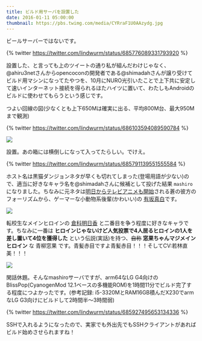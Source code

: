 ```yaml
---
title: ビルド用サーバを設置した
date: 2016-01-11 05:00:00
thumbnail: https://pbs.twimg.com/media/CYRraF1U0AAzydg.jpg
---
```

ビールサーバーではないです。

<!-- more -->

{% twitter https://twitter.com/lindwurm/status/685776089331793920 %}

設置した、と言っても上のツイートの通り私が組んだわけじゃなく、@ahiru3netさんからopencoconの開発者である@shimadahさんが譲り受けてビルド用マシンになってたやつを、10月にNURO光引いたことで上下共に安定して速いインターネット接続を得られるほたハイツに置いて、わたしもAndroidのビルドに使わせてもらうという感じです。

つよい回線の図(少なくとも上下650Mは確実に出る、平均800M台、最大950Mまで観測)

{% twitter https://twitter.com/lindwurm/status/686103594089590784 %}

![](https://www.speedtest.net/result/6814797264.png)

設置。あの箱には横倒しになって入ってたらしい。でけえ。

{% twitter https://twitter.com/lindwurm/status/685791139551555584 %}

ホスト名は黒猫ダンジョンネタが早くも切れてしまった(登場用語が少ない)ので、適当に好きなキャラ名を@shimadahさんに候補として投げた結果 `mashiro` になりました。ちなみに元ネタは[明日からテレビアニメも開始](http://aokana-anime.com/)される蒼の彼方のフォーリズムから、ゲーマーな小動物系後輩(かわいい)の [有坂真白](http://aokana.net/character/mashiro/)です。

[![](https://2.bp.blogspot.com/-ketCgxYteMw/VpKp4-mzL2I/AAAAAAAADCM/KM_om_hQpFU/s1600/Screenshot+from+2016-01-11+03-57-23.png)](http://aokana-anime.com/character/)

転校生なメインヒロインの [倉科明日香](http://aokana.net/character/asuka/) と二番目を争う程度に好きなキャラです。ちなみに一番は **ヒロインじゃないけど人気投票で4人居るヒロインの1人を差し置いて4位を獲得した** という伝説(実話)を持つ、~~自称~~ **窓果ちゃんマジメインヒロイン** な 青柳窓果 です。青髪赤目ですよ青髪赤目！！！そしてCV:若林直美！！！

[![](https://4.bp.blogspot.com/-UfbZSuv7EP0/VpKvrWON0MI/AAAAAAAADCc/qasIMIohfZA/s1600/Screenshot+from+2016-01-11+04-23-14.png)](http://aokana-anime.com/character/)

閑話休題。そんなmashiroサーバですが、arm64なLG G4向けのBlissPop(CyanogenMod 12.1ベースの多機能ROM)を1時間11分でビルド完了する程度につよかったです。(参考記録: i5-3320MとRAM16GB積んだX230でarmなLG G3向けにビルドして2時間半〜3時間弱)

{% twitter https://twitter.com/lindwurm/status/685927495653134336 %}

SSHで入れるようになったので、実家でも外出先でもSSHクライアントがあればビルド始めさせられますね！
